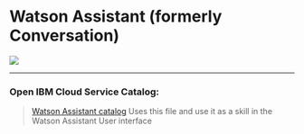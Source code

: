 # Watson Assistant (formerly Conversation)

![](../img/assistant-catalog.png)

<hr>

### Open IBM Cloud Service Catalog:

> [Watson Assistant catalog](https://console.bluemix.net/catalog/services/watson-assistant-formerly-conversation)
Uses this file and use it as a skill in the Watson Assistant User interface

